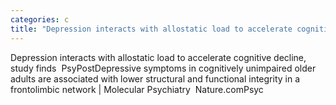 ```yaml
---
categories: c
title: "Depression interacts with allostatic load to accelerate cognitive decline study finds  PsyPost"
---
```

Depression interacts with allostatic load to accelerate cognitive decline, study finds&nbsp;&nbsp;PsyPostDepressive symptoms in cognitively unimpaired older adults are associated with lower structural and functional integrity in a frontolimbic network | Molecular Psychiatry&nbsp;&nbsp;Nature.comPsyc